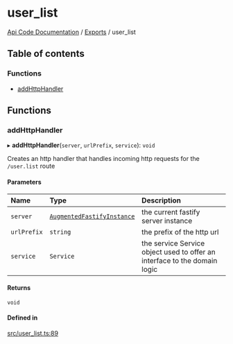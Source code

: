 # user\_list
 
[Api Code Documentation](../README.md) / [Exports](../modules.md) / user\_list

## Table of contents

### Functions

- [addHttpHandler](user_list.md#addhttphandler)

## Functions

### addHttpHandler

▸ **addHttpHandler**(`server`, `urlPrefix`, `service`): `void`

Creates an http handler that handles incoming http requests for the `/user.list` route

#### Parameters

| Name | Type | Description |
| :------ | :------ | :------ |
| `server` | [`AugmentedFastifyInstance`](../interfaces/types.AugmentedFastifyInstance.md) | the current fastify server instance |
| `urlPrefix` | `string` | the prefix of the http url |
| `service` | `Service` | the service Service object used to offer an interface to the domain logic |

#### Returns

`void`

#### Defined in

[src/user_list.ts:89](https://github.com/openkfw/TruBudget/blob/d2b440c/api/src/user_list.ts#L89)
